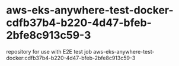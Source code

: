 # aws-eks-anywhere-test-docker-cdfb37b4-b220-4d47-bfeb-2bfe8c913c59-3
repository for use with E2E test job aws-eks-anywhere-test-docker:cdfb37b4-b220-4d47-bfeb-2bfe8c913c59-3
